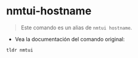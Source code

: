 # nmtui-hostname

> Este comando es un alias de `nmtui hostname`.

- Vea la documentación del comando original:

`tldr nmtui`
